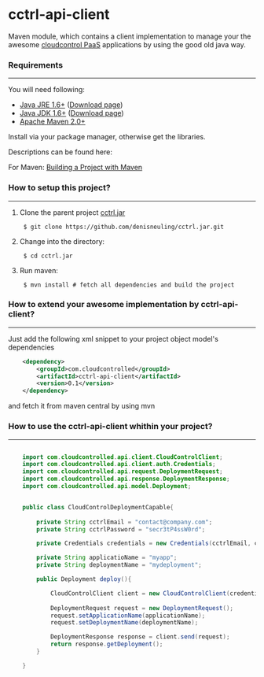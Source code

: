 # cctrl-api-client

Maven module, which contains a client implementation to manage your the awesome [cloudcontrol PaaS](https://www.cloudcontrol.com/) applications by using the good old java way.

### Requirements
---
You will need following:

- [Java JRE 1.6+](http://www.oracle.com/technetwork/java/javase/downloads) ([Download page](http://www.oracle.com/technetwork/java/javase/downloads/jre6-downloads-1637595.html))
- [Java JDK 1.6+](http://www.oracle.com/technetwork/java/javase/downloads) ([Download page](http://www.oracle.com/technetwork/java/javase/downloads/jdk6-downloads-1637591.html))
- [Apache Maven 2.0+](http://maven.apache.org/)

Install via your package manager, otherwise get the libraries.

Descriptions can be found here:

For Maven: [Building a Project with Maven](http://maven.apache.org/run-maven/index.html)

### How to setup this project?
---
1. Clone the parent project [cctrl.jar](https://github.com/denisneuling/cctrl.jar.git)

        $ git clone https://github.com/denisneuling/cctrl.jar.git

2. Change into the directory:

        $ cd cctrl.jar

3. Run maven:

        $ mvn install # fetch all dependencies and build the project

### How to extend your awesome implementation by cctrl-api-client?
---

Just add the following xml snippet to your project object model's dependencies

``` xml
	<dependency>
	    <groupId>com.cloudcontrolled</groupId>
	    <artifactId>cctrl-api-client</artifactId>
	    <version>0.1</version>
	</dependency>
```

and fetch it from maven central by using mvn

### How to use the cctrl-api-client whithin your project?
---

``` java

	import com.cloudcontrolled.api.client.CloudControlClient;
	import com.cloudcontrolled.api.client.auth.Credentials;
	import com.cloudcontrolled.api.request.DeploymentRequest;
	import com.cloudcontrolled.api.response.DeploymentResponse;
	import com.cloudcontrolled.api.model.Deployment;


	public class CloudControlDeploymentCapable{
		
		private String cctrlEmail = "contact@company.com";
		private String cctrlPassword = "secr3tP4ssW0rd";

		private Credentials credentials = new Credentials(cctrlEmail, cctrlPassword);

		private String applicatioName = "myapp";
		private String deploymentName = "mydeployment";

		public Deployment deploy(){

			CloudControlClient client = new CloudControlClient(credentials);
			
			DeploymentRequest request = new DeploymentRequest();
			request.setApplicationName(applicationName);
			request.setDeploymentName(deploymentName);

			DeploymentResponse response = client.send(request);
			return response.getDeployment();
		}

	}

```
